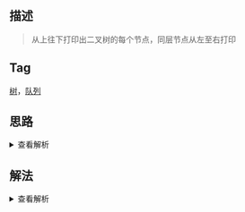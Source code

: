 ## 描述

> 从上往下打印出二叉树的每个节点，同层节点从左至右打印

## Tag

[树](/_posts/sort#树)，[队列](/_posts/sort#队列)

## 思路

<details>
<summary>查看解析</summary>

实际上就是一个经典的 BFS 问题，BFS 问题的解法就是用队列，如果要求按层遍历则需要两个队列，如果只需要广度遍历(本题)则只需要一个队列即可

</details>

## 解法

<details>
<summary>查看解析</summary>

```js
/* function TreeNode(x) {
    this.val = x;
    this.left = null;
    this.right = null;
} */
function PrintFromTopToBottom(root) {
	// write code here
	if (!root) return []
	let queue1 = [root]
	let queue2 = []
	let res = []
	while (queue1.length || queue2.length) {
		let col = []
		while (queue1.length) {
			let curr = queue1.pop()
			if (curr.left) queue2.unshift(curr.left)
			if (curr.right) queue2.unshift(curr.right)
			col.push(curr.val)
		}
		let temp = queue1
		queue1 = queue2
		queue2 = temp
		res.push(col)
	}
	return res
}
```

</details>
